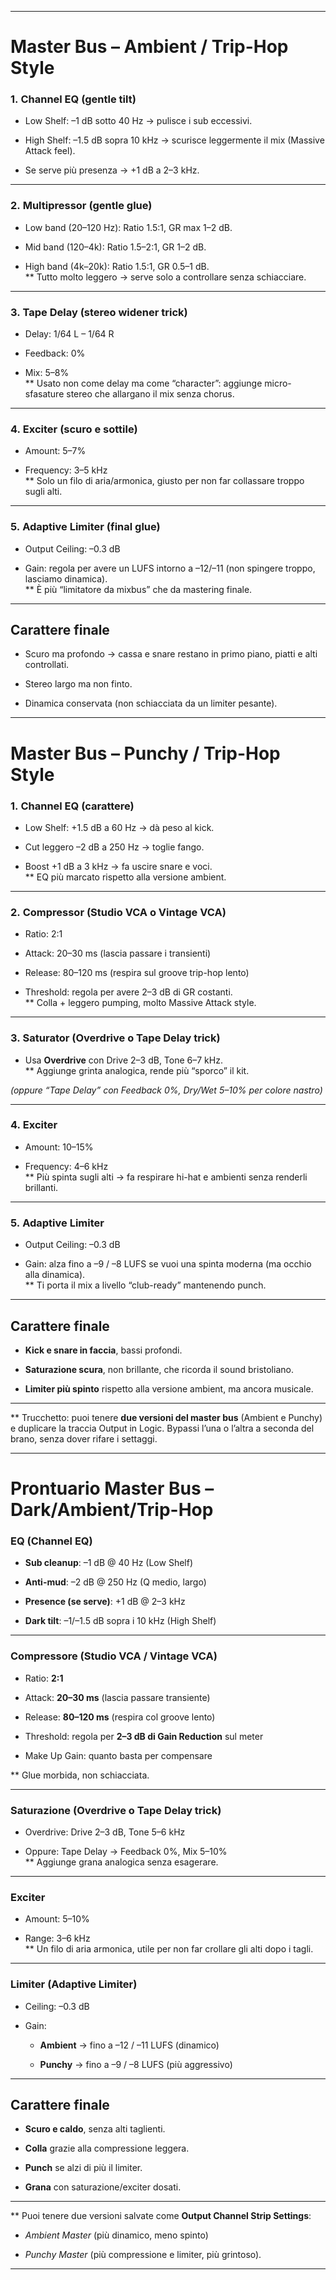 
---

# Master Bus – Ambient / Trip-Hop Style

### 1. **Channel EQ (gentle tilt)**

- Low Shelf: –1 dB sotto 40 Hz → pulisce i sub eccessivi.
    
- High Shelf: –1.5 dB sopra 10 kHz → scurisce leggermente il mix (Massive Attack feel).
    
- Se serve più presenza → +1 dB a 2–3 kHz.
    

---

### 2. **Multipressor (gentle glue)**

- Low band (20–120 Hz): Ratio 1.5:1, GR max 1–2 dB.
    
- Mid band (120–4k): Ratio 1.5–2:1, GR 1–2 dB.
    
- High band (4k–20k): Ratio 1.5:1, GR 0.5–1 dB.  
    ** Tutto molto leggero → serve solo a controllare senza schiacciare.
    

---

### 3. **Tape Delay (stereo widener trick)**

- Delay: 1/64 L – 1/64 R
    
- Feedback: 0%
    
- Mix: 5–8%  
    ** Usato non come delay ma come “character”: aggiunge micro-sfasature stereo che allargano il mix senza chorus.
    

---

### 4. **Exciter (scuro e sottile)**

- Amount: 5–7%
    
- Frequency: 3–5 kHz  
    ** Solo un filo di aria/armonica, giusto per non far collassare troppo sugli alti.
    

---

### 5. **Adaptive Limiter (final glue)**

- Output Ceiling: –0.3 dB
    
- Gain: regola per avere un LUFS intorno a –12/–11 (non spingere troppo, lasciamo dinamica).  
    ** È più “limitatore da mixbus” che da mastering finale.
    

---

## Carattere finale

- Scuro ma profondo → cassa e snare restano in primo piano, piatti e alti controllati.
    
- Stereo largo ma non finto.
    
- Dinamica conservata (non schiacciata da un limiter pesante).
    

---

# Master Bus – Punchy / Trip-Hop Style

### 1. **Channel EQ (carattere)**

- Low Shelf: +1.5 dB a 60 Hz → dà peso al kick.
    
- Cut leggero –2 dB a 250 Hz → toglie fango.
    
- Boost +1 dB a 3 kHz → fa uscire snare e voci.  
    ** EQ più marcato rispetto alla versione ambient.
    

---

### 2. **Compressor (Studio VCA o Vintage VCA)**

- Ratio: 2:1
    
- Attack: 20–30 ms (lascia passare i transienti)
    
- Release: 80–120 ms (respira sul groove trip-hop lento)
    
- Threshold: regola per avere 2–3 dB di GR costanti.  
    ** Colla + leggero pumping, molto Massive Attack style.
    

---

### 3. **Saturator (Overdrive o Tape Delay trick)**

- Usa **Overdrive** con Drive 2–3 dB, Tone 6–7 kHz.  
    ** Aggiunge grinta analogica, rende più “sporco” il kit.
    

_(oppure “Tape Delay” con Feedback 0%, Dry/Wet 5–10% per colore nastro)_

---

### 4. **Exciter**

- Amount: 10–15%
    
- Frequency: 4–6 kHz  
    ** Più spinta sugli alti → fa respirare hi-hat e ambienti senza renderli brillanti.
    

---

### 5. **Adaptive Limiter**

- Output Ceiling: –0.3 dB
    
- Gain: alza fino a –9 / –8 LUFS se vuoi una spinta moderna (ma occhio alla dinamica).  
    ** Ti porta il mix a livello “club-ready” mantenendo punch.
    

---

## Carattere finale

- **Kick e snare in faccia**, bassi profondi.
    
- **Saturazione scura**, non brillante, che ricorda il sound bristoliano.
    
- **Limiter più spinto** rispetto alla versione ambient, ma ancora musicale.
    

---

** Trucchetto: puoi tenere **due versioni del master bus** (Ambient e Punchy) e duplicare la traccia Output in Logic. Bypassi l’una o l’altra a seconda del brano, senza dover rifare i settaggi.


---

# Prontuario Master Bus – Dark/Ambient/Trip-Hop

### EQ (Channel EQ)

- **Sub cleanup**: –1 dB @ 40 Hz (Low Shelf)
    
- **Anti-mud**: –2 dB @ 250 Hz (Q medio, largo)
    
- **Presence (se serve)**: +1 dB @ 2–3 kHz
    
- **Dark tilt**: –1/–1.5 dB sopra i 10 kHz (High Shelf)
    

---

### Compressore (Studio VCA / Vintage VCA)

- Ratio: **2:1**
    
- Attack: **20–30 ms** (lascia passare transiente)
    
- Release: **80–120 ms** (respira col groove lento)
    
- Threshold: regola per **2–3 dB di Gain Reduction** sul meter
    
- Make Up Gain: quanto basta per compensare
    

** Glue morbida, non schiacciata.

---

### Saturazione (Overdrive o Tape Delay trick)

- Overdrive: Drive 2–3 dB, Tone 5–6 kHz
    
- Oppure: Tape Delay → Feedback 0%, Mix 5–10%  
    ** Aggiunge grana analogica senza esagerare.
    

---

### Exciter

- Amount: 5–10%
    
- Range: 3–6 kHz  
    ** Un filo di aria armonica, utile per non far crollare gli alti dopo i tagli.
    

---

### Limiter (Adaptive Limiter)

- Ceiling: –0.3 dB
    
- Gain:
    
    - **Ambient** → fino a –12 / –11 LUFS (dinamico)
        
    - **Punchy** → fino a –9 / –8 LUFS (più aggressivo)
        

---

## Carattere finale

- **Scuro e caldo**, senza alti taglienti.
    
- **Colla** grazie alla compressione leggera.
    
- **Punch** se alzi di più il limiter.
    
- **Grana** con saturazione/exciter dosati.
    

---

** Puoi tenere due versioni salvate come **Output Channel Strip Settings**:

- _Ambient Master_ (più dinamico, meno spinto)
    
- _Punchy Master_ (più compressione e limiter, più grintoso).
    

---
